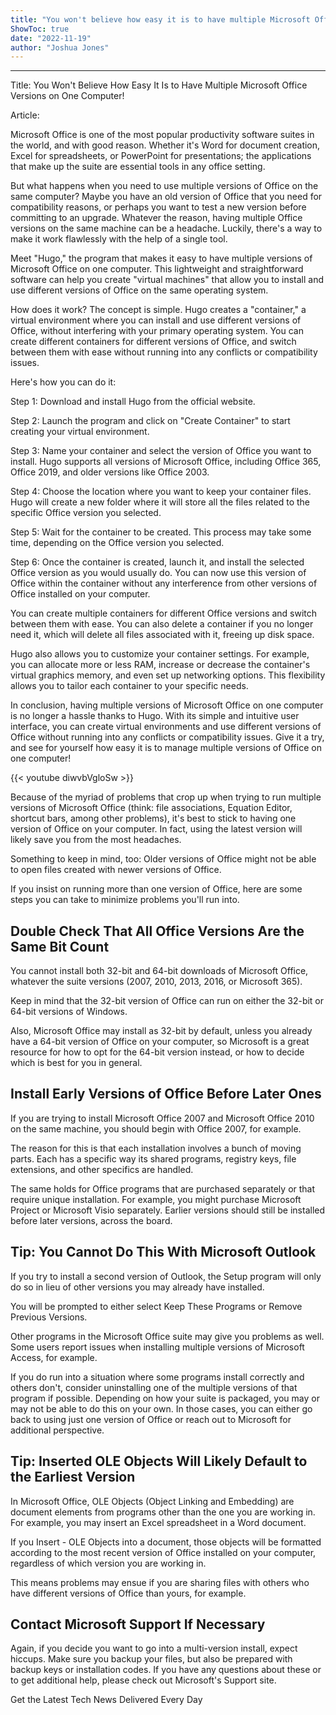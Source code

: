 ```yaml
---
title: "You won't believe how easy it is to have multiple Microsoft Office versions on one computer!"
ShowToc: true 
date: "2022-11-19"
author: "Joshua Jones"
---
```

*****
Title: You Won't Believe How Easy It Is to Have Multiple Microsoft Office Versions on One Computer!


Article:

Microsoft Office is one of the most popular productivity software suites in the world, and with good reason. Whether it's Word for document creation, Excel for spreadsheets, or PowerPoint for presentations; the applications that make up the suite are essential tools in any office setting.

But what happens when you need to use multiple versions of Office on the same computer? Maybe you have an old version of Office that you need for compatibility reasons, or perhaps you want to test a new version before committing to an upgrade. Whatever the reason, having multiple Office versions on the same machine can be a headache. Luckily, there's a way to make it work flawlessly with the help of a single tool.

Meet "Hugo," the program that makes it easy to have multiple versions of Microsoft Office on one computer. This lightweight and straightforward software can help you create "virtual machines" that allow you to install and use different versions of Office on the same operating system.

How does it work? The concept is simple. Hugo creates a "container," a virtual environment where you can install and use different versions of Office, without interfering with your primary operating system. You can create different containers for different versions of Office, and switch between them with ease without running into any conflicts or compatibility issues.

Here's how you can do it:

Step 1: Download and install Hugo from the official website.

Step 2: Launch the program and click on "Create Container" to start creating your virtual environment.

Step 3: Name your container and select the version of Office you want to install. Hugo supports all versions of Microsoft Office, including Office 365, Office 2019, and older versions like Office 2003.

Step 4: Choose the location where you want to keep your container files. Hugo will create a new folder where it will store all the files related to the specific Office version you selected.

Step 5: Wait for the container to be created. This process may take some time, depending on the Office version you selected.

Step 6: Once the container is created, launch it, and install the selected Office version as you would usually do. You can now use this version of Office within the container without any interference from other versions of Office installed on your computer.

You can create multiple containers for different Office versions and switch between them with ease. You can also delete a container if you no longer need it, which will delete all files associated with it, freeing up disk space.

Hugo also allows you to customize your container settings. For example, you can allocate more or less RAM, increase or decrease the container's virtual graphics memory, and even set up networking options. This flexibility allows you to tailor each container to your specific needs.

In conclusion, having multiple versions of Microsoft Office on one computer is no longer a hassle thanks to Hugo. With its simple and intuitive user interface, you can create virtual environments and use different versions of Office without running into any conflicts or compatibility issues. Give it a try, and see for yourself how easy it is to manage multiple versions of Office on one computer!

{{< youtube diwvbVgloSw >}} 




Because of the myriad of problems that crop up when trying to run multiple versions of Microsoft Office (think: file associations, Equation Editor, shortcut bars, among other problems), it's best to stick to having one version of Office on your computer. In fact, using the latest version will likely save you from the most headaches.

 

Something to keep in mind, too: Older versions of Office might not be able to open files created with newer versions of Office.

 

If you insist on running more than one version of Office, here are some steps you can take to minimize problems you'll run into.

 
##   Double Check That All Office Versions Are the Same Bit Count  
 

You cannot install both 32-bit and 64-bit downloads of Microsoft Office, whatever the suite versions (2007, 2010, 2013, 2016, or Microsoft 365). 

 

Keep in mind that the 32-bit version of Office can run on either the 32-bit or 64-bit versions of Windows. 

 

Also, Microsoft Office may install as 32-bit by default, unless you already have a 64-bit version of Office on your computer, so Microsoft is a great resource for how to opt for the 64-bit version instead, or how to decide which is best for you in general.

 
##   Install Early Versions of Office Before Later Ones  
 

If you are trying to install Microsoft Office 2007 and Microsoft Office 2010 on the same machine, you should begin with Office 2007, for example.

 

The reason for this is that each installation involves a bunch of moving parts. Each has a specific way its shared programs, registry keys, file extensions, and other specifics are handled.

 

The same holds for Office programs that are purchased separately or that require unique installation. For example, you might purchase Microsoft Project or Microsoft Visio separately. Earlier versions should still be installed before later versions, across the board.

 
##   Tip: You Cannot Do This With Microsoft Outlook  
 

If you try to install a second version of Outlook, the Setup program will only do so in lieu of other versions you may already have installed.

 

You will be prompted to either select Keep These Programs or Remove Previous Versions. 

 

Other programs in the Microsoft Office suite may give you problems as well. Some users report issues when installing multiple versions of Microsoft Access, for example.

 

If you do run into a situation where some programs install correctly and others don't, consider uninstalling one of the multiple versions of that program if possible. Depending on how your suite is packaged, you may or may not be able to do this on your own. In those cases, you can either go back to using just one version of Office or reach out to Microsoft for additional perspective.

 
##   Tip: Inserted OLE Objects Will Likely Default to the Earliest Version  
 

In Microsoft Office, OLE Objects (Object Linking and Embedding) are document elements from programs other than the one you are working in. For example, you may insert an Excel spreadsheet in a Word document.

 

If you Insert - OLE Objects into a document, those objects will be formatted according to the most recent version of Office installed on your computer, regardless of which version you are working in.

 

This means problems may ensue if you are sharing files with others who have different versions of Office than yours, for example.

 
##   Contact Microsoft Support If Necessary  
 

Again, if you decide you want to go into a multi-version install, expect hiccups. Make sure you backup your files, but also be prepared with backup keys or installation codes. If you have any questions about these or to get additional help, please check out Microsoft's Support site.

 

Get the Latest Tech News Delivered Every Day




